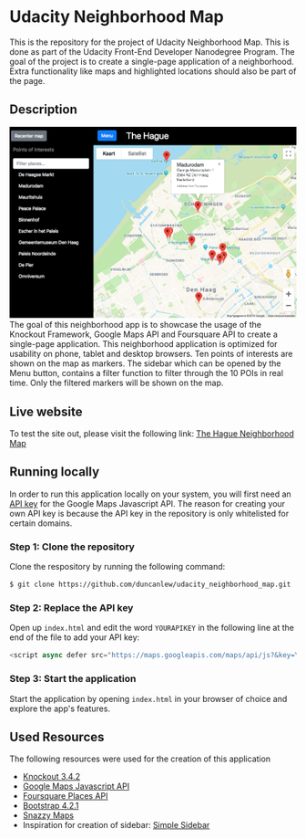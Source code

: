 # Udacity Neighborhood Map
This is the repository for the project of Udacity Neighborhood Map. This is done as part of the Udacity Front-End Developer Nanodegree Program. The goal of the project is to create a single-page application of a neighborhood. Extra functionality like maps and highlighted locations should also be part of the page. 

## Description
![The Hague Neighborhood Map](images/screenshot.png)
The goal of this neighborhood app is to showcase the usage of the Knockout Framework, Google Maps API and Foursquare API to create a single-page application. This neighborhood application is optimized for usability on phone, tablet and desktop browsers. Ten points of interests are shown on the map as markers. The sidebar which can be opened by the Menu button, contains a filter function to filter through the 10 POIs in real time. Only the filtered markers will be shown on the map. 

## Live website
To test the site out, please visit the following link: [The Hague Neighborhood Map](https://duncanlew.github.io/udacity_neighborhood_map/)


## Running locally
In order to run this application locally on your system, you will first need an [API key](https://developers.google.com/maps/documentation/javascript/get-api-key) for the Google Maps Javascript API. The reason for creating your own API key is because the API key in the repository is only whitelisted for certain domains. 

### Step 1: Clone the repository
Clone the respository by running the following command:
```html
$ git clone https://github.com/duncanlew/udacity_neighborhood_map.git
```
### Step 2: Replace the API key
Open up ```index.html``` and edit the word ```YOURAPIKEY``` in the following line at the end of the file to add your API key:
```javascript
<script async defer src="https://maps.googleapis.com/maps/api/js?&key=YOURAPIKEY&callback=initMap"></script>
```
### Step 3: Start the application
Start the application by opening ```index.html``` in your browser of choice and explore the app's features.

## Used Resources
The following resources were used for the creation of this application
* [Knockout 3.4.2](https://knockoutjs.com/)
* [Google Maps Javascript API](https://developers.google.com/maps/documentation/javascript/tutorial)
* [Foursquare Places API](https://developer.foursquare.com/places-api)
* [Bootstrap 4.2.1](https://getbootstrap.com/)
* [Snazzy Maps](https://snazzymaps.com/)
* Inspiration for creation of sidebar: [Simple Sidebar](https://startbootstrap.com/template-overviews/simple-sidebar/)

